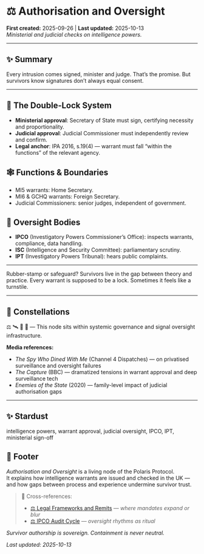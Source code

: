 # ⚖️ Authorisation and Oversight  
**First created:** 2025-09-26 | **Last updated:** 2025-10-13  
*Ministerial and judicial checks on intelligence powers.*  

---

## ✨ Summary

Every intrusion comes signed, minister and judge. That’s the promise. But survivors know signatures don’t always equal consent.  

---

## 🧬 The Double-Lock System  
- **Ministerial approval**: Secretary of State must sign, certifying necessity and proportionality.  
- **Judicial approval**: Judicial Commissioner must independently review and confirm.  
- **Legal anchor**: IPA 2016, s.19(4) — warrant must fall “within the functions” of the relevant agency.  

## 🕸️ Functions & Boundaries  
- MI5 warrants: Home Secretary.  
- MI6 & GCHQ warrants: Foreign Secretary.  
- Judicial Commissioners: senior judges, independent of government.  

## 🦇 Oversight Bodies  
- **IPCO** (Investigatory Powers Commissioner’s Office): inspects warrants, compliance, data handling.  
- **ISC** (Intelligence and Security Committee): parliamentary scrutiny.  
- **IPT** (Investigatory Powers Tribunal): hears public complaints.  

---

Rubber-stamp or safeguard? Survivors live in the gap between theory and practice. Every warrant is supposed to be a lock. Sometimes it feels like a turnstile.  

---

## 🌌 Constellations  
⚖️ 🛰️ 🧿 🔬 — This node sits within systemic governance and signal oversight infrastructure.

**Media references:**  
- *The Spy Who Dined With Me* (Channel 4 Dispatches) — on privatised surveillance and oversight failures  
- *The Capture* (BBC) — dramatized tensions in warrant approval and deep surveillance tech  
- *Enemies of the State* (2020) — family-level impact of judicial authorisation gaps

---

## ✨ Stardust  
intelligence powers, warrant approval, judicial oversight, IPCO, IPT, ministerial sign-off

## 🏮 Footer  

*Authorisation and Oversight* is a living node of the Polaris Protocol.  
It explains how intelligence warrants are issued and checked in the UK — and how gaps between process and experience undermine survivor trust.

> 📡 Cross-references:
> 
> - [⚖️ Legal Frameworks and Remits](./⚖️_legal_frameworks_remits.md) — *where mandates expand or blur*  
> - [⚖️ IPCO Audit Cycle](./⚖️_ipco_audit_cycle.md) — *oversight rhythms as ritual*  

*Survivor authorship is sovereign. Containment is never neutral.*  

_Last updated: 2025-10-13_
